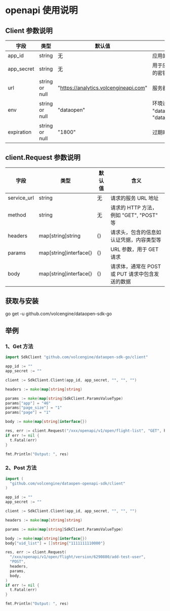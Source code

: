 # openapi 使用说明

## Client 参数说明

| 字段       | 类型           | 默认值                                | 含义                                                |
| ---------- | -------------- | ------------------------------------- | --------------------------------------------------- |
| app_id     | string         | 无                                    | 应用的唯一标识符                                    |
| app_secret | string         | 无                                    | 用于应用的安全认证的密钥                            |
| url        | string or null | "https://analytics.volcengineapi.com" | 服务器的 URL 地址                                   |
| env        | string or null | "dataopen"                            | 环境设置，可选值为 "dataopen" 或 "dataopen_staging" |
| expiration | string or null | "1800"                                | 过期时间，单位是秒                                  |

## client.Request 参数说明

| 字段        | 类型                   | 默认值 | 含义                                            |
| ----------- | ---------------------- | ------ | ----------------------------------------------- |
| service_url | string                 | 无     | 请求的服务 URL 地址                             |
| method      | string                 | 无     | 请求的 HTTP 方法，例如 "GET", "POST" 等         |
| headers     | map[string]string      | {}     | 请求头，包含的信息如认证凭据，内容类型等        |
| params      | map[string]interface{} | {}     | URL 参数，用于 GET 请求                         |
| body        | map[string]interface{} | {}     | 请求体，通常在 POST 或 PUT 请求中包含发送的数据 |

## 获取与安装

go get -u github.com/volcengine/dataopen-sdk-go

## 举例

### 1、Get 方法

```go
import SdkClient "github.com/volcengine/dataopen-sdk-go/client"

app_id := ""
app_secret := ""

client := SdkClient.Client(app_id, app_secret, "", "", "")

headers := make(map[string]string)

params := make(map[string]SdkClient.ParamsValueType)
params["app"] = "46"
params["page_size"] = "1"
params["page"] = "1"

body := make(map[string]interface{})

res, err := client.Request("/xxx/openapi/v1/open/flight-list", "GET", headers, params, body)
if err != nil {
  t.Fatal(err)
}

fmt.Println("Output: ", res)
```

### 2、Post 方法

```go
import (
  "github.com/volcengine/dataopen-openapi-sdk/client"
)

app_id := ""
app_secret := ""

client := SdkClient.Client(app_id, app_secret, "", "", "")

headers := make(map[string]string)

params := make(map[string]SdkClient.ParamsValueType)

body := make(map[string]interface{})
body["uid_list"] = []string{"1111111110000"}

res, err := client.Request(
  "/xxx/openapi/v1/open/flight/version/6290880/add-test-user",
  "POST",
  headers,
  params,
  body,
)
if err != nil {
  t.Fatal(err)
}

fmt.Println("Output: ", res)
```
